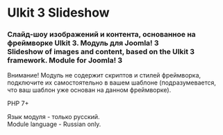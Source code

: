 # UIkit 3 Slideshow

### Слайд-шоу изображений и контента, основанное на фреймворке UIkit 3. Модуль для Joomla! 3<br>Slideshow of images and content, based on the UIkit 3 framework. Module for Joomla! 3

Внимание! Модуль не содержит скриптов и стилей фреймворка, подключите их самостоятельно в вашем шаблоне (подразумевается, что ваш шаблон уже основан на данном фреймворке).

PHP 7+

Язык модуля - только русский.<br>Module language - Russian only.
